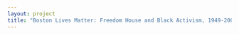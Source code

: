 ```yaml
--- 
layout: project 
title: "Boston Lives Matter: Freedom House and Black Activism, 1949-2004" 
---
```



